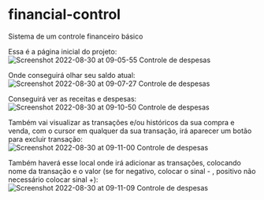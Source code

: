 # financial-control
Sistema de um controle financeiro básico

Essa é a página inicial do projeto: 
![Screenshot 2022-08-30 at 09-05-55 Controle de despesas](https://user-images.githubusercontent.com/78979408/187432504-5578439b-c4e0-4a8a-9123-58549be662ec.png)

Onde conseguirá olhar seu saldo atual: 
![Screenshot 2022-08-30 at 09-07-27 Controle de despesas](https://user-images.githubusercontent.com/78979408/187433610-ead53698-131b-47f0-b130-5564f7f3f643.png)

Conseguirá ver as receitas e despesas:
![Screenshot 2022-08-30 at 09-10-50 Controle de despesas](https://user-images.githubusercontent.com/78979408/187433645-2b87985e-ce14-4180-aead-6291424fb407.png)

Também vai visualizar as transações e/ou históricos da sua compra e venda, com o cursor em qualquer da sua transação, 
  irá aparecer um botão para excluir transação:
![Screenshot 2022-08-30 at 09-11-00 Controle de despesas](https://user-images.githubusercontent.com/78979408/187433713-f749039e-61a9-41a2-a037-3766d44a92bc.png)

Também haverá esse local onde irá adicionar as transações, colocando nome 
  da transação e o valor (se for negativo, colocar o sinal - , positivo não necessário colocar sinal +):
![Screenshot 2022-08-30 at 09-11-09 Controle de despesas](https://user-images.githubusercontent.com/78979408/187433781-b9b6080a-95e8-48f1-b34e-98da3665160c.png)
